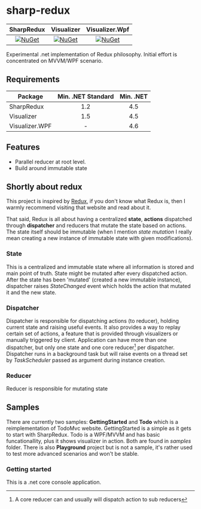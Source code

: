 # sharp-redux

|                SharpRedux                |                Visualizer                |              Visualizer.Wpf              |
| :--------------------------------------: | :--------------------------------------: | :--------------------------------------: |
| [![NuGet](https://img.shields.io/nuget/v/Righthand.SharpRedux.svg)](https://www.nuget.org/packages/Righthand.SharpRedux) | [![NuGet](https://img.shields.io/nuget/v/Righthand.SharpRedux.Visualizer.svg)](https://www.nuget.org/packages/Righthand.SharpRedux.Visualizer) | [![NuGet](https://img.shields.io/nuget/v/Righthand.SharpRedux.Visualizer.Wpf.svg)](https://www.nuget.org/packages/Righthand.SharpRedux.Visualizer.Wpf) |

Experimental .net implementation of Redux philosophy. Initial effort is concentrated on MVVM/WPF scenario.

## Requirements

| Package        | Min. .NET Standard | Min. .NET |
| -------------- | :----------------: | :-------: |
| SharpRedux     |        1.2         |    4.5    |
| Visualizer     |        1.5         |    4.5    |
| Visualizer.WPF |         -          |    4.6    |

## Features

* Parallel reducer at root level.
* Build around immutable state

## Shortly about redux

This project is inspired by [Redux](https://github.com/reactjs/redux), if you don't know what Redux is, then I warmly recommend visiting that website and read about it.

That said, Redux is all about having a centralized **state**, **actions** dispatched through **dispatcher** and reducers that mutate the state based on actions. The state itself should be immutable (when I mention *state mutation* I really mean creating a new instance of immutable state with given modifications).

### State

This is a centralized and immutable state where all information is stored and main point of truth. State might be mutated after every dispatched action. After the state has been 'mutated' (created a new immutable instance), dispatcher raises *StateChanged* event which holds the action that mutated it and the new state.

### Dispatcher

Dispatcher is responsible for dispatching actions (to reducer), holding current state and raising useful events. It also provides a way to replay certain set of actions, a feature that is provided through visualizers or manually triggered by client. Application can have more than one dispatcher, but only one state and one core reducer[^1] per dispatcher. Dispatcher runs in a background task but will raise events on a thread set by *TaskScheduler* passed as argument during instance creation.

[^1]: A core reducer can and usually will dispatch action to sub reducers

### Reducer

Reducer is responsible for mutating state 

## Samples

There are currently two samples: **GettingStarted** and **Todo** which is a reimplementation of TodoMvc website. GettingStarted is a simple as it gets to start with SharpRedux. Todo is a WPF/MVVM and has basic funcationallity, plus it shows visualizer in action. Both are found in *samples* folder.
There is also **Playground** project but is not a sample, it's rather used to test more advanced scenarios and won't be stable.

### Getting started

This is a .net core console application.

